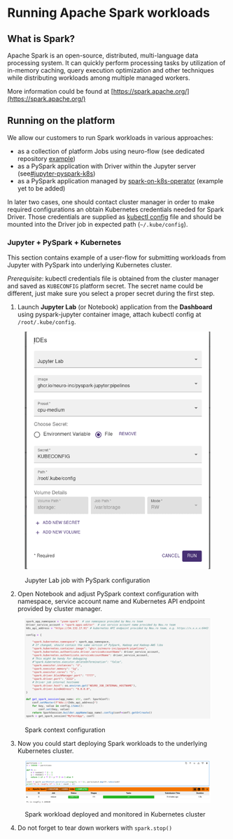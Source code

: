 # Running Apache Spark workloads

## What is Spark?

Apache Spark is an open-source, distributed, multi-language data processing system. It can quickly perform processing tasks by utilization of in-memory caching, query execution optimization and other techniques while distributing workloads among multiple managed workers.

More information could be found at [https://spark.apache.org/](https://spark.apache.org/)

## Running on the platform

We allow our customers to run Spark workloads in various approaches:&#x20;

* as a collection of platform Jobs using neuro-flow (see dedicated repository [example](https://github.com/neuro-inc/mlops-spark))
* as a PySpark application with Driver within the Jupyter server (see[#jupyter-pyspark-k8s](running-apache-spark-workloads.md#jupyter-pyspark-k8s "mention"))
* as a PySpark application managed by [spark-on-k8s-operator](https://github.com/GoogleCloudPlatform/spark-on-k8s-operator)  (example yet to be added)

In later two cases, one should contact cluster manager in order to make required configurations an obtain Kubernetes credentials needed for Spark Driver. Those credentials are supplied as [kubectl config](https://kubernetes.io/docs/concepts/configuration/organize-cluster-access-kubeconfig/) file and should be mounted into the Driver job in expected path (`~/.kube/config`).

### Jupyter + PySpark + Kubernetes <a href="#jupyter-pyspark-k8s" id="jupyter-pyspark-k8s"></a>

This section contains example of a user-flow for submitting workloads from Jupyter with PySpark into underlying Kubernetes cluster.&#x20;

_Prerequisite_: kubectl credentials file is obtained from the cluster manager and saved as `KUBECONFIG` platform secret. The secret name could be different, just make sure you select a proper secret during the first step.&#x20;

1. Launch **Jupyter Lab** (or Notebook) application from the **Dashboard** using pyspark-jupyter container image, attach kubectl config at `/root/.kube/config`.

<figure><img src="../../.gitbook/assets/image.png" alt="" width="458"><figcaption><p>Jupyter Lab job with PySpark configuration</p></figcaption></figure>

2. Open Notebook and adjust PySpark context configuration with namespace, service account name and Kubernetes API endpoint provided by cluster manager.

<figure><img src="../../.gitbook/assets/image (2).png" alt=""><figcaption><p>Spark context configuration</p></figcaption></figure>

3. Now you could start deploying Spark workloads to the underlying Kubernetes cluster.

<figure><img src="../../.gitbook/assets/image (3).png" alt=""><figcaption><p>Spark workload deployed and monitored in Kubernetes cluster </p></figcaption></figure>

4. Do not forget to tear down workers with `spark.stop()`

